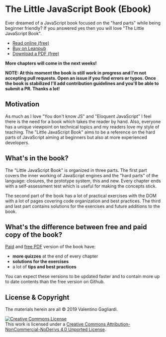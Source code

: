 # The Little JavaScript Book (Ebook)

Ever dreamed of a JavaScript book focused on the "hard parts" while being beginner friendly? If you answered yes then you will love "The Little JavaScript Book".

* [Read online (free)](manuscript/README.md)
* [Buy on Leanpub](https://leanpub.com/little-javascript/)
* [Download a PDF (free)](https://www.valentinog.com/little-javascript)

**More chapters will come in the next weeks!**

**NOTE: At this moment the book is still work in progress and I'm not accepting pull requests. Open an issue if you find errors or typos. Once the book is stabilized I'll add contribution guidelines and you'll be able to submit a PR. Thanks a lot!**

## Motivation

As much as I love "You don't know JS" and "Eloquent JavaScript" I feel there is the need for a book which takes the reader by hand. Also, everyone has a unique viewpoint on technical topics and my readers love my style of teaching. The "Little JavaScript Book" aims to be a reference on the hard parts of JavaScript aiming at beginners but also at more experienced developers.

## What's in the book?

The "Little JavaScript Book" is organized in three parts. The first part covers the inner working of JavaScript engines and the "hard parts" of the language: closures, the prototype system, this and new. Every chapter ends with a self-assessment test which is useful for making the concepts stick.

The second part of the book has a lot of practical exercises with the DOM with a lot of pages covering code organization and best practices. The third and last part contains solutions for the exercises and future additions to the book.

## What's the difference between free and paid copy of the book?

[Paid](https://leanpub.com/little-javascript/) and [free PDF](https://www.valentinog.com/little-javascript) version of the book have:
 
- **more quizzes** at the end of every chapter
- **solutions for the exercises**
- a lot of **tips and best practices**
 
You can expect these versions to be updated faster and to contain more up to date contents than the free version on Github.

## License & Copyright

The materials herein are all &copy; 2019 Valentino Gagliardi.

<a rel="license" href="http://creativecommons.org/licenses/by-nc-nd/4.0/"><img alt="Creative Commons License" style="border-width:0" src="https://i.creativecommons.org/l/by-nc-nd/4.0/88x31.png" /></a><br />This work is licensed under a <a rel="license" href="http://creativecommons.org/licenses/by-nc-nd/4.0/">Creative Commons Attribution-NonCommercial-NoDerivs 4.0 Unported License</a>.
